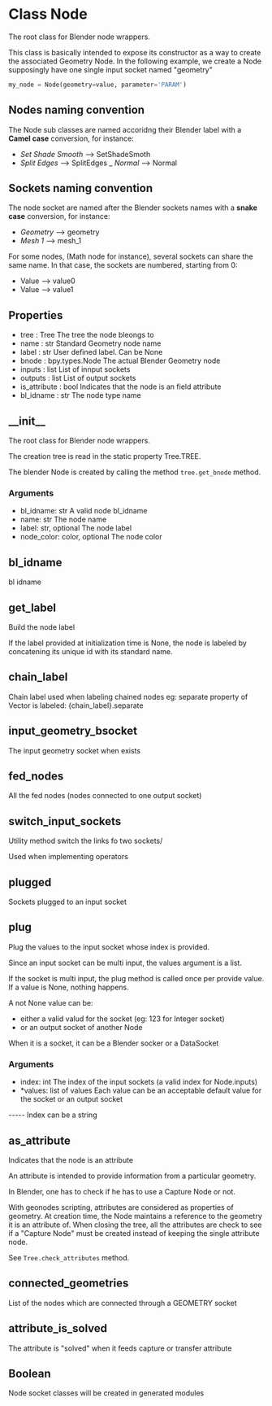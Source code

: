
# Class  Node

The root class for Blender node wrappers.

This class is basically intended to expose its constructor as a way to create
the associated Geometry Node. In the following example, we create a Node
supposingly have one single input socket named "geometry"
        
```python
my_node = Node(geometry=value, parameter='PARAM')
```

## Nodes naming convention

The Node sub classes are named accoridng their Blender label with a **Camel case** conversion,
for instance:

  - _Set Shade Smooth_ --> SetShadeSmoth
  - _Split Edges_ --> SplitEdges
_ _Normal_ --> Normal

## Sockets naming convention

The node socket are named after the Blender sockets names with a **snake case** conversion,
for instance:

  - _Geometry_ --> geometry
  - _Mesh 1_ --> mesh_1
    
For some nodes, (Math node for instance), several sockets can share the same name. In that case, the
sockets are numbered, starting from 0:

  - Value --> value0
  - Value --> value1

## Properties

- tree : Tree
  The tree the node bleongs to
- name : str
  Standard Geometry node name
- label : str
  User defined label. Can be None
- bnode : bpy.types.Node
  The actual Blender Geometry node
- inputs : list
  List of innput sockets
- outputs : list
  List of output sockets
- is_attribute : bool
  Indicates that the node is an field attribute
- bl_idname : str
  The node type name
  
  
  

## \_\_init\_\_

The root class for Blender node wrappers.

The creation tree is read in the static property Tree.TREE.

The blender Node is created by calling the method `tree.get_bnode` method.

### Arguments

- bl_idname: str
  A valid node bl_idname
- name: str
  The node name
- label: str, optional
  The node label
- node_color: color, optional
  The node color
  
  
  

## bl_idname

bl idname


## get_label

Build the node label

If the label provided at initialization time is None, the node is labeled by concatening
its unique id with its standard name.



## chain_label

Chain label used when labeling chained nodes
eg: separate property of Vector is labeled: {chain_label}.separate


## input_geometry_bsocket

The input geometry socket when exists


## fed_nodes

All the fed nodes (nodes connected to one output socket)


## switch_input_sockets

Utility method switch the links fo two sockets/

Used when implementing operators




## plugged

Sockets plugged to an input socket


## plug

Plug the values to the input socket whose index is provided.

Since an input socket can be multi input, the values argument is a list.

If the socket is multi input, the plug method is called once per provide value.
If a value is None, nothing happens.

A not None value can be:
  - either a valid valud for the socket (eg: 123 for Integer socket)
  - or an output socket of another Node
    
When it is a socket, it can be a Blender socker or a DataSocket

### Arguments

- index: int
  The index of the input sockets (a valid index for Node.inputs)
- *values: list of values
  Each value can be an acceptable default value for the socket
  or an output socket 
  
  
  
----- Index can be a string

## as_attribute

Indicates that the node is an attribute

An attribute is intended to provide information from a particular geometry.

In Blender, one has to check if he has to use a Capture Node or not.

With geonodes scripting, attributes are considered as properties of geometry.
At creation time, the Node maintains a reference to the geometry it is an attribute of.
When closing the tree, all the attributes are check to see if a "Capture Node" must be
created instead of keeping the single attribute node.

See `Tree.check_attributes` method.




## connected_geometries

List of the nodes which are connected through a GEOMETRY socket


## attribute_is_solved

The attribute is "solved" when it feeds capture or transfer attribute


## Boolean

Node socket classes will be created in generated modules

